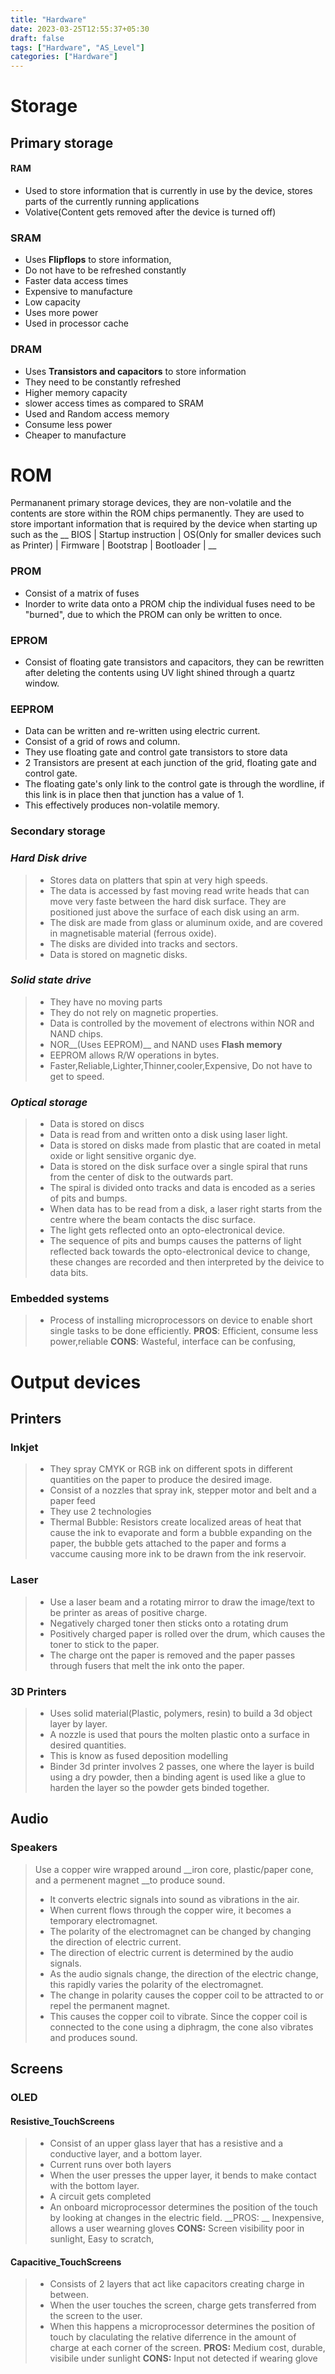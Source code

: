 ```yaml
---
title: "Hardware"
date: 2023-03-25T12:55:37+05:30
draft: false
tags: ["Hardware", "AS_Level"]
categories: ["Hardware"]
---
```



# Storage
## Primary storage
#### RAM
- Used to store information that is currently in use by the device, stores parts of the currently running applications
- Volative(Content gets removed after the device is turned off)
 ### SRAM
 - Uses __Flipflops__ to store information,
 - Do not have to be refreshed constantly
 - Faster data access times
 - Expensive to manufacture
 - Low capacity
 - Uses more power
 - Used in processor cache
  ### DRAM
 - Uses **Transistors and capacitors**  to store information
 - They need to be constantly refreshed
 - Higher memory capacity
 - slower access times as compared to SRAM
 - Used and Random access memory
 - Consume less power
 - Cheaper to manufacture

# ROM
Permananent primary storage devices, they are non-volatile and the contents are store within the ROM chips permanently. 
They are used to store important information that is required by the device when starting up such as the __ BIOS | Startup instruction | OS(Only for smaller devices such as Printer) | Firmware | Bootstrap | Bootloader | __
### PROM
  - Consist of a matrix of fuses
  - Inorder to write data onto a PROM chip the individual fuses need to be "burned", due to which the PROM can only be written to once. 
 
  ### EPROM
 - Consist of floating gate transistors and capacitors, they can be rewritten after deleting the contents using UV light shined through a quartz window. 
###  EEPROM
- Data can be written and re-written using electric current. 
 - Consist of a grid of rows and column. 
 - They use floating gate and control gate transistors to store data
 - 2 Transistors are present at each junction of the grid, floating gate and control gate. 
 - The floating gate's only link to the control gate is through the wordline, if this link is in place then that junction has a value of 1. 
-  This effectively produces non-volatile memory. 


### Secondary storage 
### _Hard Disk drive_
> - Stores data on platters that spin at very high speeds. 
> - The data is accessed by fast moving read write heads that can move very faste between the hard disk surface. They are positioned just above the surface of each disk using an arm. 
>  - The disk are made from glass or aluminum oxide, and are covered in magnetisable material (ferrous oxide).
> - The disks are divided into tracks and sectors. 
> - Data is stored on magnetic disks. 
 
### _Solid state drive_
>  - They have no moving parts
> - They do not rely on magnetic properties. 
> - Data is controlled by the movement of electrons within NOR and NAND chips. 
> - NOR__(Uses EEPROM)__ and NAND uses __Flash memory__
> - EEPROM allows R/W operations in bytes. 
> - Faster,Reliable,Lighter,Thinner,cooler,Expensive, Do not have to get to speed. 

 
 ### _Optical storage_
>- Data is stored on discs
>- Data is read from and written onto a disk using laser light. 
>- Data is stored on disks made from plastic that are coated in metal oxide or light sensitive organic dye. 
>- Data is stored on the disk surface over a single spiral that runs from the center of disk to the outwards part.
> - The spiral is divided onto tracks and data is encoded as a series of pits and bumps. 
>- When data has to be read from a disk, a laser right starts from the centre where the beam contacts the disc surface. 
> - The light gets reflected onto an opto-electronical device. 
>- The sequence of pits and bumps causes the patterns of light reflected back towards the opto-electronical device to change, these changes are recorded and then interpreted by the deivice to data bits.  

### Embedded systems
>- Process of installing microprocessors on device to enable short single tasks to be done efficiently. 
> __PROS__: Efficient, consume less power,reliable
> __CONS__: Wasteful, interface can be confusing, 


# Output devices
## Printers
### Inkjet
>  - They spray CMYK or RGB ink on different spots in different quantities on the paper to produce the desired image. 
>  - Consist of a nozzles that spray ink, stepper motor and belt and a paper feed
>  - They use 2 technologies
>  - Thermal Bubble: Resistors create localized areas of heat that cause the ink to evaporate and form a bubble expanding on the paper, the bubble gets attached to the paper and forms a vaccume causing more ink to be drawn from the ink reservoir. 
### Laser
> - Use a laser beam and a rotating mirror to draw the image/text to be printer as areas of positive charge. 
> - Negatively charged toner then sticks onto a rotating drum 
> - Positively charged paper is rolled over the drum, which causes the toner to stick to the paper. 
> - The charge ont the paper is removed and the paper passes through fusers that melt the ink onto the paper.   

### 3D Printers 
> -  Uses solid material(Plastic, polymers, resin) to build a 3d object layer by layer. 
> - A nozzle is used that pours the molten plastic onto a surface in desired quantities. 
> - This is know as fused deposition modelling
> - Binder 3d printer involves 2 passes, one where the layer is build using a dry powder, then a binding agent is used like a glue to harden the layer so the powder gets binded together. 

## Audio
### Speakers
> Use a copper wire wrapped around __iron core, plastic/paper cone, and a permenent magnet __to produce sound.
> - It converts electric signals into sound as vibrations in the air. 
> - When current flows through the copper wire, it becomes a temporary electromagnet. 
> - The polarity of the electromagnet can be changed by changing the direction of  electric current. 
> - The direction of electric current is determined by the audio signals. 
> - As the audio signals change, the direction of the electric change, this rapidly varies the polarity of the electromagnet. 
> - The change in polarity causes the copper coil to be attracted to or repel the permanent magnet. 
> - This causes the copper coil to vibrate. Since the copper coil is connected to the cone using a diphragm, the cone also vibrates and produces sound. 


 

## Screens
### OLED
#### Resistive_TouchScreens
> - Consist of an upper glass layer that has a resistive and a conductive layer, and a bottom layer. 
> - Current runs over both layers 
> - When the user presses the upper layer, it bends to make contact with the bottom layer. 
> - A circuit gets completed 
> - An onboard microprocessor determines the position of the touch by looking at changes in the electric field.
> __PROS: __ Inexpensive, allows a user wearning gloves
> __CONS:__ Screen visibility poor in sunlight, Easy to scratch, 

#### Capacitive_TouchScreens
> - Consists of 2 layers that act like capacitors creating charge in between. 
>  - When the user touches the screen, charge gets transferred from the screen to the user. 
> -  When this happens a microprocessor determines the position of touch by claculating the relative diferrence in the amount of charge at each corner of the screen.
> __PROS:__ Medium cost, durable, visibile under sunlight
>  __CONS:__ Input not detected if wearing glove

